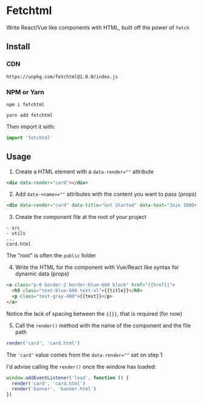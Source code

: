 # Fetchtml

Write React/Vue like components with HTML, built off the power of `fetch`

## Install

### CDN

```
https://unpkg.com/fetchtml@1.0.0/index.js
```

### NPM or Yarn

```shell
npm i fetchtml

yarn add fetchtml
```

Then import it with:

```js
import 'fetchtml'
```

## Usage

1. Create a HTML element with a `data-render=""` attribute

```html
<div data-render="card"></div>
```

2. Add `data-<name>=""` attributes with the content you want to pass (props)

```html
<div data-render="card" data-title="Get Started" data-text="Join 1000+ happy customers" data-href="/join"></div>
```

3. Create the component file at the root of your project

```
- src
- utils
...
card.html
```

The "root" is often the `public` folder

4. Write the HTML for the component with Vue/React like syntax for dynamic data (props)

```html
<a class="p-8 border-2 border-blue-600 block" href="{{href}}">
  <h5 class="text-blue-600 text-xl">{{title}}</h5>
  <p class="text-gray-400">{{text}}</p>
</a>
```

Notice the lack of spacing between the `{{}}`, that is required (for now)

5. Call the `render()` method with the name of the component and the file path

```js
render('card', 'card.html')
```

The `'card'` value comes from the `data-render=""` set on step 1

I'd advise calling the `render()` once the window has loaded:

```js
window.addEventListener('load', function () {
  render('card', 'card.html')
  render('banner', 'banner.html')
})
```

